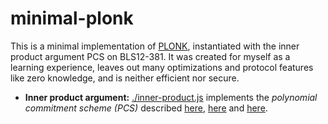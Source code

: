 # minimal-plonk

This is a minimal implementation of [PLONK](https://eprint.iacr.org/2019/953), instantiated with the inner product argument PCS on BLS12-381. It was created for myself as a learning experience, leaves out many optimizations and protocol features like zero knowledge, and is neither efficient nor secure.

- **Inner product argument:** [./inner-product.js](https://github.com/mitschabaude/zktoys/blob/main/inner-product.js) implements the _polynomial commitment scheme (PCS)_ described [here](https://www.cryptologie.net/article/528/what-is-an-inner-product-argument-part-1/), [here](https://dankradfeist.de/ethereum/2021/07/27/inner-product-arguments.html) and [here](https://doc-internal.dalek.rs/bulletproofs/notes/inner_product_proof/index.html).
